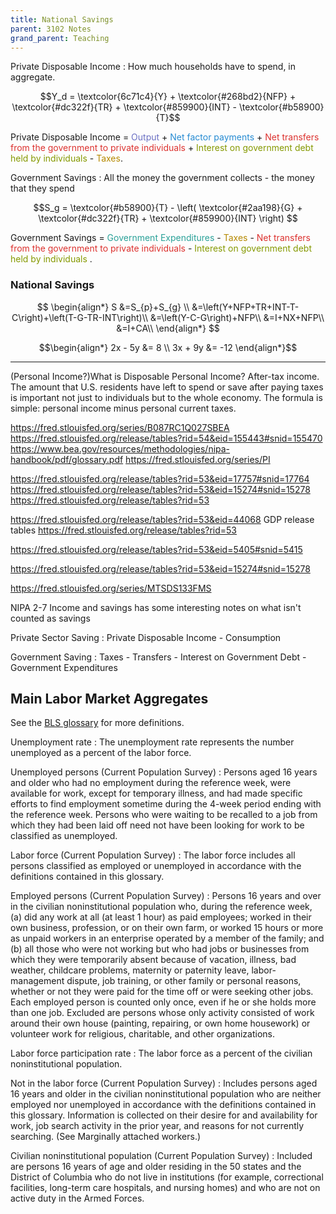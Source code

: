 ```yaml
---
title: National Savings
parent: 3102 Notes
grand_parent: Teaching
---
```


Private Disposable Income 
: How much households have to spend, in aggregate.

$$Y_d = \textcolor{6c71c4}{Y} + \textcolor{#268bd2}{NFP} + \textcolor{#dc322f}{TR} + \textcolor{#859900}{INT} - \textcolor{#b58900}{T}$$

<span style="color:">Private Disposable Income</span> = 
<span style="color:#6c71c4">Output</span> + 
<span style="color:#268bd2">Net factor payments</span> + 
<span style="color:#dc322f">Net transfers from the government to private individuals</span> + 
<span style="color:#859900">Interest on government debt held by individuals </span> - 
<span style="color:#b58900">Taxes</span>.

Government Savings 
: All the money the government collects - the money that they spend

$$S_g = \textcolor{#b58900}{T} - \left(  \textcolor{#2aa198}{G} + \textcolor{#dc322f}{TR} + \textcolor{#859900}{INT}     \right) $$

<span style="color:">Government Savings</span> = 
<span style="color:#2aa198">Government Expenditures</span> - 
<span style="color:#b58900">Taxes</span> - 
<span style="color:#dc322f">Net transfers from the government to private individuals</span> - 
<span style="color:#859900">Interest on government debt held by individuals </span>.


### National Savings

$$
\begin{align*}
S	&=S_{p}+S_{g} \\
	&=\left(Y+NFP+TR+INT-T-C\right)+\left(T-G-TR-INT\right)\\
	&=\left(Y-C-G\right)+NFP\\
	&=I+NX+NFP\\
	&=I+CA\\
\end{align*}
$$

$$\begin{align*} 
2x - 5y &=  8 \\ 
3x + 9y &=  -12
\end{align*}$$

---

(Personal Income?)What is Disposable Personal Income?
After-tax income. The amount that U.S. residents have left to spend or save after paying taxes is important not just to individuals but to the whole economy. The formula is simple: personal income minus personal current taxes.

https://fred.stlouisfed.org/series/B087RC1Q027SBEA
https://fred.stlouisfed.org/release/tables?rid=54&eid=155443#snid=155470
https://www.bea.gov/resources/methodologies/nipa-handbook/pdf/glossary.pdf
https://fred.stlouisfed.org/series/PI

https://fred.stlouisfed.org/release/tables?rid=53&eid=17757#snid=17764
https://fred.stlouisfed.org/release/tables?rid=53&eid=15274#snid=15278
https://fred.stlouisfed.org/release/tables?rid=53

https://fred.stlouisfed.org/release/tables?rid=53&eid=44068
GDP release tables
https://fred.stlouisfed.org/release/tables?rid=53

https://fred.stlouisfed.org/release/tables?rid=53&eid=5405#snid=5415

https://fred.stlouisfed.org/release/tables?rid=53&eid=15274#snid=15278

https://fred.stlouisfed.org/series/MTSDS133FMS

NIPA 2-7 Income and savings has some interesting notes on what isn't counted as savings

Private Sector Saving
: Private Disposable Income - Consumption

Government Saving
: Taxes - Transfers - Interest on Government Debt - Government Expenditures


## Main Labor Market Aggregates

See the [BLS glossary](https://www.bls.gov/bls/glossary.htm) for more definitions.

Unemployment rate
: The unemployment rate represents the number unemployed as a percent of the labor force.

Unemployed persons (Current Population Survey)
: Persons aged 16 years and older who had no employment during the reference week, were available for work, except for temporary illness, and had made specific efforts to find employment sometime during the 4-week period ending with the reference week. Persons who were waiting to be recalled to a job from which they had been laid off need not have been looking for work to be classified as unemployed.

Labor force (Current Population Survey)
: The labor force includes all persons classified as employed or unemployed in accordance with the definitions contained in this glossary.

Employed persons (Current Population Survey)
: Persons 16 years and over in the civilian noninstitutional population who, during the reference week, (a) did any work at all (at least 1 hour) as paid employees; worked in their own business, profession, or on their own farm, or worked 15 hours or more as unpaid workers in an enterprise operated by a member of the family; and (b) all those who were not working but who had jobs or businesses from which they were temporarily absent because of vacation, illness, bad weather, childcare problems, maternity or paternity leave, labor-management dispute, job training, or other family or personal reasons, whether or not they were paid for the time off or were seeking other jobs. Each employed person is counted only once, even if he or she holds more than one job. Excluded are persons whose only activity consisted of work around their own house (painting, repairing, or own home housework) or volunteer work for religious, charitable, and other organizations.

Labor force participation rate
: The labor force as a percent of the civilian noninstitutional population.

Not in the labor force (Current Population Survey)
: Includes persons aged 16 years and older in the civilian noninstitutional population who are neither employed nor unemployed in accordance with the definitions contained in this glossary. Information is collected on their desire for and availability for work, job search activity in the prior year, and reasons for not currently searching. (See Marginally attached workers.)

Civilian noninstitutional population (Current Population Survey)
: Included are persons 16 years of age and older residing in the 50 states and the District of Columbia who do not live in institutions (for example, correctional facilities, long-term care hospitals, and nursing homes) and who are not on active duty in the Armed Forces.